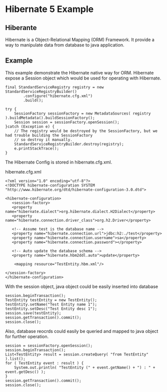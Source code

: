 # Hibernate 5 Example

## Hiberante 
Hibernate is a Object-Relational Mapping (ORM) Framework. It provide a way to manipulate data from database to java application.

## Example
This example demonstrate the Hibernate native way for ORM.
Hibernate expose a Session object which would be used for operating with Hibernate.

```
final StandardServiceRegistry registry = new StandardServiceRegistryBuilder()
        .configure("hibernate.cfg.xml")
        .build();

try {
	SessionFactory sessionFactory = new MetadataSources( registry ).buildMetadata().buildSessionFactory();
	Session session = sessionFactory.openSession();
}catch (Exception e) {
	// The registry would be destroyed by the SessionFactory, but we had trouble building the SessionFactory
	// so destroy it manually.
	StandardServiceRegistryBuilder.destroy(registry);
	e.printStackTrace();
}
```

The Hibernate Config is stored in hibernate.cfg.xml.

hibernate.cfg.xml
```
<?xml version="1.0" encoding="utf-8"?>
<!DOCTYPE hibernate-configuration SYSTEM 
"http://www.hibernate.org/dtd/hibernate-configuration-3.0.dtd">

<hibernate-configuration>
   <session-factory>
   <property name="hibernate.dialect">org.hibernate.dialect.H2Dialect</property>
   <property name="hibernate.connection.driver_class">org.h2.Driver</property>

   <!-- Assume test is the database name -->
   <property name="hibernate.connection.url">jdbc:h2:./test</property>
   <property name="hibernate.connection.username">sa</property>
   <property name="hibernate.connection.password"></property>
   
   <!-- Auto update the database schema -->
   <property name="hibernate.hbm2ddl.auto">update</property>
   
	<mapping resource="TestEntity.hbm.xml"/>

</session-factory>
</hibernate-configuration>
```

With the session object, java object could be easily inserted into database
```
session.beginTransaction();
TestEntity testEntity = new TestEntity();
testEntity.setName("Test Entity name 1");
testEntity.setDesc("Test Entity desc 1");
session.save(testEntity);
session.getTransaction().commit();
session.close();
```

Also, database reocrds could easily be queried and mapped to java object for further operation.
```
session = sessionFactory.openSession();
session.beginTransaction();
List<TestEntity> result = session.createQuery( "from TestEntity" ).list();
for ( TestEntity event : result ) {
    System.out.println( "TestEntity (" + event.getName() + ") : " + event.getDesc() );
}
session.getTransaction().commit();
session.close();			
```